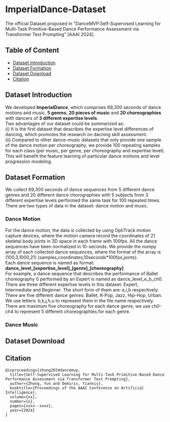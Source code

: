 # ImperialDance-Dataset
The official Dataset proposed in "DanceMVP:Self-Supervised Learning for Multi-Task Primitive-Based Dance Performance Assessment via Transformer Text Prompting” [AAAI 2024].


## Table of Content
* [Dataset Introduction](Dataset-Introduction)
* [Dataset Formation](Dataset-Formation)
* [Dataset Download](Dataset-Download)
* [Citation](Citation)

## Dataset Introduction
We developed **ImperialDance**, which comprises 69,300 seconds of dance motions and music, **5 genres**, **20 pieces of music** and **20 choreographies** with dancers of **3 different expertise levels**.\
Two advantages of our dataset could be summarized as:\
(i) It is the first dataset that describes the expertise level differences of dancing, which promotes the research on dacning skill assessment. \
(ii) Compared to other dance-music datasets that only provide one sample of the dance motion per choreography, we provide 100 repeating samples for each class (per music, per genre, per choreography and expertise level). This will benefit the feature learning of particular dance motions and level progression modeling. 

## Dataset Formation
We collect 69,300 seconds of dance sequences from 5 different dance genres and 20 different dance chorographies with 5 subjects from 3 different expertise levels performed the same task for 100 repeated times. There are two types of data in the dataset: dance motion and music.
### Dance Motion
For the dance motion, the data is collected by using OptiTrack motion capture devices, where the motion camera record the coordinates of 21 skeletal body joints in 3D space in each frame with 100fps. All the dance sequences have been normalized in 10-seconds. We provide the numpy array of each collected dance sequences, where the format of the array is (100,3,1000,21)  (samples,coordinates,10seconds\*100fps,joints).\
Each dance sequence is named as format: **dance_level_[expertise_level]\_[genre]\_[choreography]**\
For example, a dance sequence that describes the performance of Ballet choreography 0 performed by an Expert is named as dance_level_e_b_ch0.\
There are three different expertise levels in this dataset: Expert, Intermediate and Beginner. The short form of them are: e,i,b respectively.\
There are five different dance genres: Ballet, K-Pop, Jazz, Hip-Hop, Urban. We use letters: b,k,j,h,u to represent them in the file name respectively.\
There are maximum five choreography for each dance genre, we use ch0-ch4 to represent 5 different choreographies for each genre.
### Dance Music

## Dataset Download

## Citation
```
@inproceedings{zhong2024dancemvp,
  title={Self-Supervised Learning for Multi-Task Primitive-Based Dance Performance Assessment via Transformer Text Prompting},
  author={Zhong, Yun and Demiris, Yiannis},
  booktitle={Proceedings of the AAAI Conference on Artificial Intelligence},
  volume={xx},
  number={x},
  pages={xxxx--xxxx},
  year={2024}
}
```

